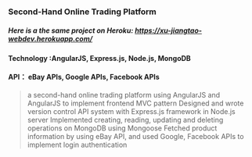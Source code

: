 

### Second-Hand Online Trading Platform

##### Here is a the same project on Heroku: https://xu-jiangtao-webdev.herokuapp.com/

#### Technology :AngularJS, Express.js, Node.js, MongoDB
#### API： eBay APIs, Google APIs, Facebook APIs


> a second-hand online trading platform using AngularJS and AngularJS to implement frontend MVC pattern
Designed and wrote version control API system with Express.js framework in Node.js server
Implemented creating, reading, updating and deleting operations on MongoDB using Mongoose
Fetched product information by using eBay API, and used Google, Facebook APIs to implement login authentication



